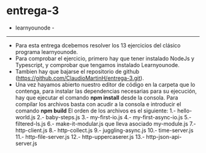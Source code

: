 # entrega-3
- learnyounode -
----------------

- Para esta entrega dcebemos resolver los 13 ejercicios del clásico programa learnyounode. 
- Para comprobar el ejercicio, primero hay que tener instalado NodeJs y Typescript, y comprobar que tengamos instalado Learnyounode. 
- Tambien hay que bajarse el repositorio de github (https://github.com/ClaudioMartinH/entrega-3.git).
- Una vez hayamos abierto nuestro editor de código en la carpeta que lo contenga, para instalar las dependencias necesarias para su ejecución, hay que ejecutar el comando **npm install** desde la consola.
Para compilar los archivos basta con acudir a la consola e introducir el comando **npm build**
El orden de los archivos es el siguiente:
1.- hello-world.js
2.- baby-steps.js
3.- my-first-io.js
4.- my-first-async-io.js
5.- filtered-ls.js
6.- make-it-modular.js que lleva asociado my-module.js
7.- http-client.js
8.- http-collect.js
9.- juggling-async.js
10.- time-server.js
11.- http-file-server.js
12.- http-uppercaserer.js
13.- http-json-api-server.js